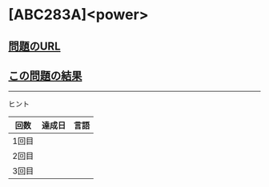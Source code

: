 # \[ABC283A\]\<power\>

## [問題のURL](https://atcoder.jp/contests/abc283/tasks/abc283_a)

## [この問題の結果](https://atcoder.jp/contests/abc283/submissions?f.Task=abc283_a&f.LanguageName=Haskell&f.Status=AC&f.User=)

---

ヒント

| 回数 | 達成日 | 言語 |
| --- | ----- | ---- |
| 1回目 |  |  |
| 2回目 |  |  |
| 3回目 |  |  |

